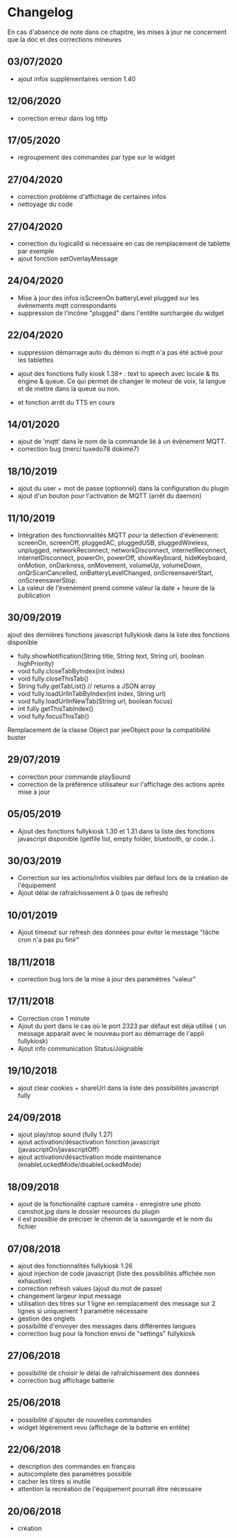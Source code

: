 # Changelog

En cas d'absence de note dans ce chapitre, les mises à jour ne concernent que la doc et des corrections mineures

## 03/07/2020
- ajout infos supplémentaires version 1.40

## 12/06/2020
- correction erreur dans log http

## 17/05/2020
- regroupement des commandes par type sur le widget

## 27/04/2020
- correction problème d'affichage de certaines infos
- nettoyage du code

## 27/04/2020
- correction du logicalId si nécessaire en cas de remplacement de tablette par exemple
- ajout fonction setOverlayMessage

## 24/04/2020
- Mise à jour des infos isScreenOn batteryLevel plugged sur les évènements mqtt correspondants
- suppression de l'incône "plugged" dans l'entête surchargée du widget

## 22/04/2020
- suppression démarrage auto du démon si mqtt n'a pas été activé pour les tablettes
- ajout des fonctions fully kiosk 1.38+ : text to speech avec locale & tts engine & queue. Ce qui permet de changer le moteur de voix, la langue et de mettre dans la queue ou non.

- et fonction arrêt du TTS en cours

## 14/01/2020
- ajout de 'mqtt' dans le nom de la commande lié à un évènement MQTT.
- correction bug (merci tuxedo78 dokime7)

## 18/10/2019
- ajout du user + mot de passe (optionnel) dans la configuration du plugin
- ajout d'un bouton pour l'activation de MQTT (arrêt du daemon)

## 11/10/2019
- Intégration des fonctionnalités MQTT pour la détection d'évènement:
screenOn, screenOff, pluggedAC, pluggedUSB, pluggedWireless, unplugged, networkReconnect, networkDisconnect, internetReconnect, internetDisconnect, powerOn, powerOff, showKeyboard, hideKeyboard, onMotion, onDarkness, onMovement, volumeUp, volumeDown, onQrScanCancelled, onBatteryLevelChanged, onScreensaverStart, onScreensaverStop.
- La valeur de l'évenèment prend comme valeur la date + heure de la publication

## 30/09/2019
ajout des dernières fonctions javascript fullykiosk dans la liste des fonctions disponible
- fully.showNotification(String title, String text, String url, boolean highPriority)
- void fully.closeTabByIndex(int index)
- void fully.closeThisTab()
- String fully.getTabList() // returns a JSON array
- void fully.loadUrlInTabByIndex(int index, String url)
- void fully.loadUrlInNewTab(String url, boolean focus)
- int fully.getThisTabIndex()
- void fully.focusThisTab()

Remplacement de la classe Object par jeeObject pour la compatibilité buster

## 29/07/2019
- correction pour commande playSound
- correction de la préférence utilisateur sur l'affichage des actions après mise à jour

## 05/05/2019
- Ajout des fonctions fullykiosk 1.30 et 1.31 dans la liste des fonctions javascript disponible (getfile list, empty folder, bluetooth, qr code..).

## 30/03/2019
- Correction sur les actions/infos visibles par défaut lors de la création de l'équipement
- Ajout délai de rafraîchissement à 0 (pas de refresh)

## 10/01/2019
- Ajout timeout sur refresh des données pour éviter le message "tâche cron n'a pas pu finir"

## 18/11/2018
- correction bug lors de la mise à jour des paramètres "valeur"

## 17/11/2018
- Correction cron 1 minute
- Ajout du port dans le cas où le port 2323 par défaut est déjà utilisé ( un message apparait avec le nouveau port au démarrage de l'appli fullykiosk)
- Ajout info communication Status/Joignable

## 19/10/2018
- ajout clear cookies + shareUrl dans la liste des possibilités javascript fully

## 24/09/2018
- ajout play/stop sound (fully 1.27)
- ajout activation/désactivation fonction javascript (javascriptOn/javascriptOff)
- ajout activation/désactivation mode maintenance (enableLockedMode/disableLockedMode)

## 18/09/2018
- ajout de la fonctionalité capture caméra - enregistre une photo camshot.jpg dans le dossier resources du plugin
- il est possible de préciser le chemin de la sauvegarde et le nom du fichier

## 07/08/2018
- ajout des fonctionnalités fullykiosk 1.26
- ajout injection de code javascript (liste des possibilités affichée non exhaustive)
- correction refresh values (ajout du mot de passe)
- changement largeur input message
- utilisation des titres sur 1 ligne en remplacement des message sur 2 lignes si uniquement 1 paramètre nécessaire
- gestion des onglets
- possibilité d'envoyer des messages dans différentes langues
- correction bug pour la fonction envoi de "settings" fullykiosk

## 27/06/2018
- possibilité de choisir le délai de rafraîchissement des données
- correction bug affichage batterie

## 25/06/2018
- possibilité d'ajouter de nouvelles commandes
- widget légèrement revu (affichage de la batterie en entête)

## 22/06/2018
- description des commandes en français
- autocomplete des paramètres possible
- cacher les titres si inutile
- attention la recréation de l'équipement pourrait être nécessaire


## 20/06/2018
- création
